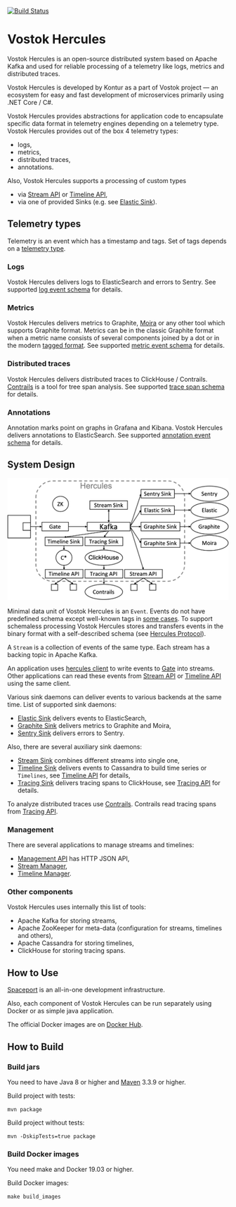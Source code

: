 [![Build Status](https://travis-ci.com/vostok/hercules.svg?branch=master)](https://travis-ci.com/vostok/hercules)

# Vostok Hercules
Vostok Hercules is an open-source distributed system
based on Apache Kafka and used for reliable processing
of a telemetry like logs, metrics and distributed traces.

Vostok Hercules is developed by Kontur as a part of Vostok project —
an ecosystem for easy and fast development of microservices primarily using .NET Core / C#.

Vostok Hercules provides abstractions for application code
to encapsulate specific data format in telemetry engines depending on a telemetry type.
Vostok Hercules provides out of the box 4 telemetry types:
* logs,
* metrics,
* distributed traces,
* annotations.

Also, Vostok Hercules supports a processing of custom types
* via [Stream API](hercules-stream-api/README.md) or [Timeline API](hercules-timeline-api/README.md),
* via one of provided Sinks (e.g. see [Elastic Sink](hercules-elastic-sink/README.md)).

## Telemetry types
Telemetry is an event which has a timestamp and tags.
Set of tags depends on a [telemetry type](doc/event-schema/README.md).

### Logs
Vostok Hercules delivers logs to ElasticSearch and errors to Sentry.
See supported [log event schema](doc/event-schema/log-event-schema.md) for details.

### Metrics
Vostok Hercules delivers metrics to Graphite, [Moira](https://github.com/moira-alert)
or any other tool which supports Graphite format.
Metrics can be in the classic Graphite format
when a metric name consists of several components joined by a dot
or in the modern [tagged format](https://graphite.readthedocs.io/en/stable/tags.html).
See supported [metric event schema](doc/event-schema/metric-event-schema.md) for details.

### Distributed traces
Vostok Hercules delivers distributed traces to ClickHouse / Contrails.
[Contrails](https://github.com/vostok/contrails.web) is a tool for tree span analysis.
See supported [trace span schema](doc/event-schema/trace-span-schema.md) for details.

### Annotations
Annotation marks point on graphs in Grafana and Kibana.
Vostok Hercules delivers annotations to ElasticSearch.
See supported [annotation event schema](doc/event-schema/annotation-event-schema.md) for details.

## System Design
![System Design](system-design.png)

Minimal data unit of Vostok Hercules is an `Event`.
Events do not have predefined schema except well-known tags in [some cases](doc/event-schema/README.md).
To support schemaless processing Vostok Hercules stores and transfers events
in the binary format with a self-described schema (see [Hercules Protocol](hercules-protocol/README.md)).

A `Stream` is a collection of events of the same type.
Each stream has a backing topic in Apache Kafka.

An application uses [hercules client](https://github.com/vostok/hercules.client)
to write events to [Gate](hercules-gate/README.md) into streams.
Other applications can read these events from [Stream API](hercules-stream-api/README.md)
or [Timeline API](hercules-timeline-api/README.md) using the same client.

Various sink daemons can deliver events to various backends at the same time.
List of supported sink daemons:
* [Elastic Sink](hercules-elastic-sink/README.md) delivers events to ElasticSearch,
* [Graphite Sink](hercules-graphite-sink/README.md) delivers metrics to Graphite and Moira,
* [Sentry Sink](hercules-sentry-sink/README.md) delivers errors to Sentry.

Also, there are several auxiliary sink daemons:
* [Stream Sink](hercules-stream-sink/README.md) combines different streams into single one,
* [Timeline Sink](hercules-timeline-sink/README.md) delivers events to Cassandra
to build time series or `Timelines`, see [Timeline API](hercules-timeline-api/README.md) for details,
* [Tracing Sink](hercules-tracing-sink-clickhouse/README.md) delivers tracing spans to ClickHouse,
see [Tracing API](hercules-tracing-api/README.md) for details.

To analyze distributed traces use [Contrails](https://github.com/vostok/contrails.web).
Contrails read tracing spans from [Tracing API](hercules-tracing-api/README.md).

### Management
There are several applications to manage streams and timelines:
* [Management API](hercules-management-api/README.md) has HTTP JSON API,
* [Stream Manager](hercules-stream-manager/README.md),
* [Timeline Manager](hercules-timeline-manager/README.md).

### Other components
Vostok Hercules uses internally this list of tools:
* Apache Kafka for storing streams,
* Apache ZooKeeper for meta-data (configuration for streams, timelines and others),
* Apache Cassandra for storing timelines,
* ClickHouse for storing tracing spans.

## How to Use
[Spaceport](https://github.com/vostok/spaceport) is an all-in-one development infrastructure.

Also, each component of Vostok Hercules can be run separately using Docker
or as simple java application.

The official Docker images are on [Docker Hub](https://hub.docker.com/u/vstk).

## How to Build
### Build jars
You need to have Java 8 or higher and [Maven](https://maven.apache.org) 3.3.9 or higher.

Build project with tests:
```
mvn package
```

Build project without tests:
```
mvn -DskipTests=true package
```

### Build Docker images
You need make and Docker 19.03 or higher.

Build Docker images:
```
make build_images
```